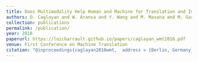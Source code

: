 ```yaml
---
title: Does Multimodality Help Human and Machine for Translation and Image Captioning?
authors: O. Caglayan and W. Aransa and Y. Wang and M. Masana and M. García-Martínez and F. Bougares and L. Barrault and J. van de Weijer
collection: publications
permalink: /publication/
year: 2016
paperurl: https://loicbarrault.github.io/papers/caglayan_wmt2016.pdf
venue: First Conference on Machine Translation
citation: "@inproceedings{caglayan2016wmt,  address = {Berlin, Germany},  author = {O. Caglayan and W. Aransa and Y. Wang and M. Masana and M. García-Martínez and F. Bougares and L. Barrault and J. van de Weijer},  booktitle = {First Conference on Machine Translation},  category = {ACTI},  month = {August},  project = {M2CR},  title = {Does Multimodality Help Human and Machine for Translation and Image Captioning?},  url = {https://loicbarrault.github.io/papers/caglayan_wmt2016.pdf},  year = {2016} }  "
---
```


